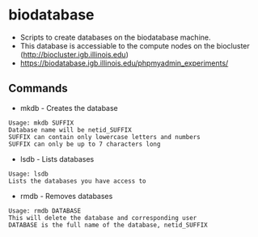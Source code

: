 # biodatabase
* Scripts to create databases on the biodatabase machine.
* This database is accessiable to the compute nodes on the biocluster (http://biocluster.igb.illinois.edu)
* https://biodatabase.igb.illinois.edu/phpmyadmin_experiments/

## Commands
* mkdb - Creates the database
```
Usage: mkdb SUFFIX
Database name will be netid_SUFFIX
SUFFIX can contain only lowercase letters and numbers
SUFFIX can only be up to 7 characters long
```

* lsdb - Lists databases
```
Usage: lsdb 
Lists the databases you have access to
```

* rmdb - Removes databases
```
Usage: rmdb DATABASE 
This will delete the database and corresponding user
DATABASE is the full name of the database, netid_SUFFIX
```

